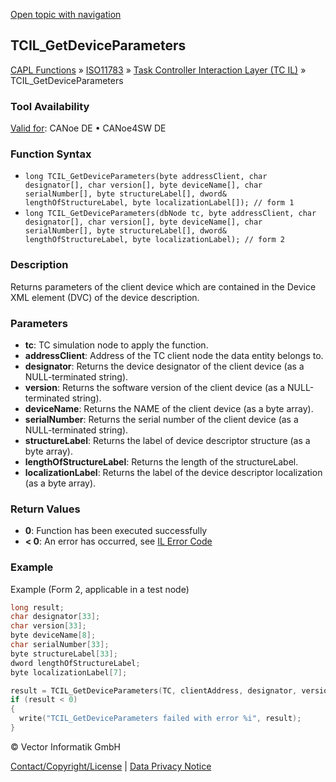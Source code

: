 [Open topic with navigation](../../../../../../CANoeDEFamily.htm#Topics/CAPLFunctions/ISO11783/ISOInteractionLayerTC/Functions/CAPLfunctionIso11783TCILGetDeviceParameters.md)

## TCIL_GetDeviceParameters

[CAPL Functions](../../../CAPLfunctions.md) » [ISO11783](../../CAPLfunctionsISO11783Overview.md) » [Task Controller Interaction Layer (TC IL)](../CAPLfunctionsISOILTCOverview.md) » TCIL_GetDeviceParameters

### Tool Availability

[Valid for](../../../../Shared/FeatureAvailability.md):  CANoe DE • CANoe4SW DE

### Function Syntax

- `long TCIL_GetDeviceParameters(byte addressClient, char designator[], char version[], byte deviceName[], char serialNumber[], byte structureLabel[], dword& lengthOfStructureLabel, byte localizationLabel[]); // form 1`
- `long TCIL_GetDeviceParameters(dbNode tc, byte addressClient, char designator[], char version[], byte deviceName[], char serialNumber[], byte structureLabel[], dword& lengthOfStructureLabel, byte localizationLabel); // form 2`

### Description

Returns parameters of the client device which are contained in the Device XML element (DVC) of the device description.

### Parameters

- **tc**: TC simulation node to apply the function.
- **addressClient**: Address of the TC client node the data entity belongs to.
- **designator**: Returns the device designator of the client device (as a NULL-terminated string).
- **version**: Returns the software version of the client device (as a NULL-terminated string).
- **deviceName**: Returns the NAME of the client device (as a byte array).
- **serialNumber**: Returns the serial number of the client device (as a NULL-terminated string).
- **structureLabel**: Returns the label of device descriptor structure (as a byte array).
- **lengthOfStructureLabel**: Returns the length of the structureLabel.
- **localizationLabel**: Returns the label of the device descriptor localization (as a byte array).

### Return Values

- **0**: Function has been executed successfully
- **< 0**: An error has occurred, see [IL Error Code](../../../CAPLfunctionsISOj1939ErrorCodes.md)

### Example

Example (Form 2, applicable in a test node)

```c
long result;
char designator[33];
char version[33];
byte deviceName[8];
char serialNumber[33];
byte structureLabel[33];
dword lengthOfStructureLabel;
byte localizationLabel[7];

result = TCIL_GetDeviceParameters(TC, clientAddress, designator, version, deviceName, serialNumber, structureLabel, lengthOfStructureLabel, localizationLabel);
if (result < 0)
{
  write("TCIL_GetDeviceParameters failed with error %i", result);
}
```

© Vector Informatik GmbH

[Contact/Copyright/License](../../../../Shared/ContactCopyrightLicense.md) | [Data Privacy Notice](https://www.vector.com/int/en/company/get-info/privacy-policy/)